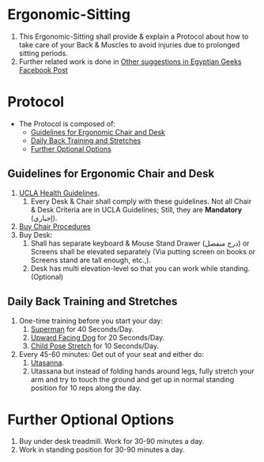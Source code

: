 # Ergonomic-Sitting
1. This Ergonomic-Sitting shall provide & explain a Protocol about how to take care of your Back & Muscles to avoid injuries due to prolonged sitting periods.
2. Further related work is done in [Other suggestions in Egyptian Geeks Facebook Post](https://www.facebook.com/groups/egyptian.geeks/permalink/5240114616028204/)


# Protocol
* The Protocol is composed of:
	* [Guidelines for Ergonomic Chair and Desk](#Guidelines-for-Ergonomic-Chair-and-Desk)
	* [Daily Back Training and Stretches](#Daily-Back-Training-And-Stretches)
	* [Further Optional Options](#Further-Optional-Options)


## Guidelines for Ergonomic Chair and Desk
1. [UCLA Health Guidelines](https://www.uclahealth.org/medical-services/spine/patient-resources/ergonomics-prolonged-sitting).
	1. Every Desk & Chair shall comply with these guidelines. Not all Chair & Desk Criteria are in UCLA Guidelines; Still, they are **Mandatory** (إجباري).
2. [Buy Chair Procedures](<Buy Chair Procedures.md>)
3. Buy Desk:
	1. Shall has separate keyboard & Mouse Stand Drawer (درج منفصل) or Screens shall be elevated separately (Via putting screen on books or Screens stand are tall enough, etc.,).
	2. Desk has multi elevation-level so that you can work while standing. (Optional)


## Daily Back Training and Stretches

1. One-time training before you start your day:
	1. [Superman](https://youtu.be/z6PJMT2y8GQ) for 40 Seconds/Day.
	2. [Upward Facing Dog](https://www.youtube.com/watch?v=mpr5jUq5Jso) for 20 Seconds/Day.
	3. [Child Pose Stretch](https://youtu.be/qYvYsFrTI0U) for 10 Seconds/Day.
2. Every 45-60 minutes: Get out of your seat and either do:
	1. [Utasanna](https://youtu.be/92El6s4tPyE).
	2. Utassana but instead of folding hands around legs, fully stretch your arm and try to touch the ground and get up in normal standing position for 10 reps along the day.


# Further Optional Options
1. Buy under desk treadmill. Work for 30-90 minutes a day.
2. Work in standing position for 30-90 minutes a day.